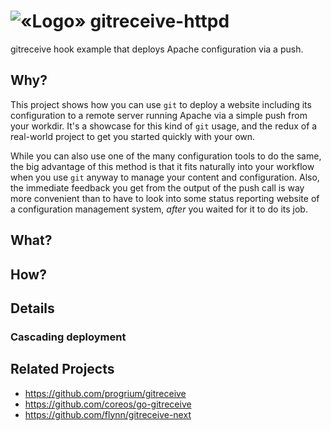 # ![«Logo»](https://raw.github.com/jhermann/gitreceive-httpd/master/doc/_static/logo-48.png) gitreceive-httpd

gitreceive hook example that deploys Apache configuration via a push.

## Why?

This project shows how you can use `git` to deploy a website including its configuration
to a remote server running Apache via a simple push from your workdir. It's a showcase for this kind of
`git` usage, and the redux of a real-world project to get you started quickly with your own.

While you can also use one of the many configuration tools to do the same, the big advantage
of this method is that it fits naturally into your workflow when you use `git` anyway to
manage your content and configuration.
Also, the immediate feedback you get from the output of the push call is way more convenient
than to have to look into some status reporting website of a configuration management system,
_after_ you waited for it to do its job.


## What?

## How?


## Details

### Cascading deployment

## Related Projects

 * https://github.com/progrium/gitreceive
 * https://github.com/coreos/go-gitreceive
 * https://github.com/flynn/gitreceive-next

